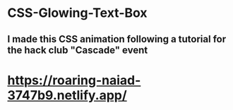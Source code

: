 # CSS-Glowing-Text-Box

## I made this CSS animation following a tutorial for the hack club "Cascade" event

# https://roaring-naiad-3747b9.netlify.app/
